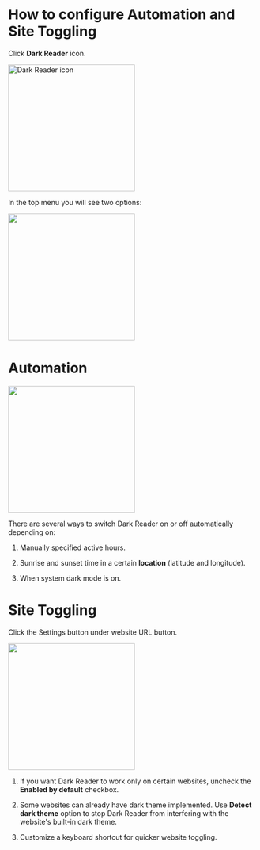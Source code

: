 # How to configure Automation and Site Toggling

Click **Dark Reader** icon.

<img src="/images/tips/reset-settings-icon.png" alt="Dark Reader icon" style="width: 16rem;" loading="lazy" />

In the top menu you will see two options:

<img src="/images/tips/configure-main.png" style="width: 16rem;" loading="lazy" />

# Automation

<img src="/images/tips/configure-automation.png" style="width: 16rem;" loading="lazy" />

There are several ways to switch Dark Reader on or off automatically depending on:

1. Manually specified active hours.

2. Sunrise and sunset time in a certain **location** (latitude and longitude).

3. When system dark mode is on.

# Site Toggling

Click the Settings button under website URL button.

<img src="/images/tips/configure-site-toggling.png" style="width: 16rem;" loading="lazy" />

1. If you want Dark Reader to work only on certain websites, uncheck the **Enabled by default** checkbox.

2. Some websites can already have dark theme implemented. Use **Detect dark theme** option to stop Dark Reader from interfering with the website's built-in dark theme.

3. Customize a keyboard shortcut for quicker website toggling.
